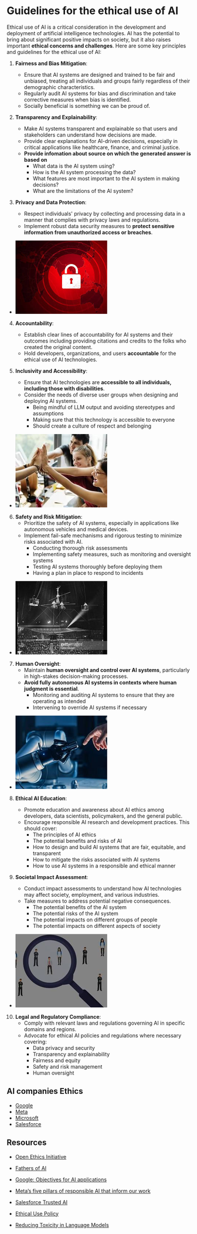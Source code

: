 # Guidelines for the ethical use of AI

Ethical use of AI is a critical consideration in the development and deployment of artificial intelligence technologies. AI has the potential to bring about significant positive impacts on society, but it also raises important **ethical concerns and challenges**. Here are some key principles and guidelines for the ethical use of AI:

1. **Fairness and Bias Mitigation**:
   - Ensure that AI systems are designed and trained to be fair and unbiased, treating all individuals and groups fairly regardless of their demographic characteristics.
   - Regularly audit AI systems for bias and discrimination and take corrective measures when bias is identified.
   - Socially beneficial is something we can be proud of.
   
2. **Transparency and Explainability**:
   - Make AI systems transparent and explainable so that users and stakeholders can understand how decisions are made.
   - Provide clear explanations for AI-driven decisions, especially in critical applications like healthcare, finance, and criminal justice.
   - **Provide infomation about source on which the generated answer is based on**
      - What data is the AI system using?
      - How is the AI system processing the data?
      - What features are most important to the AI system in making decisions?
      - What are the limitations of the AI system?

3. **Privacy and Data Protection**:
   - Respect individuals' privacy by collecting and processing data in a manner that complies with privacy laws and regulations.
   - Implement robust data security measures to **protect sensitive information from unauthorized access or breaches**.
- ![privacy](img/privacy.jpeg)

4. **Accountability**:
   - Establish clear lines of accountability for AI systems and their outcomes including providing citations and credits to the folks who created the original content.
   - Hold developers, organizations, and users **accountable** for the ethical use of AI technologies.

5. **Inclusivity and Accessibility**:
   - Ensure that AI technologies are **accessible to all individuals, including those with disabilities**.
   - Consider the needs of diverse user groups when designing and deploying AI systems.
      - Being mindful of LLM output and avoiding stereotypes and assumptions
      - Making sure that this technology is accessible to everyone
      - Should create a culture of respect and belonging
- ![inclusive](img/inclusive.jpeg)

6. **Safety and Risk Mitigation**:
   - Prioritize the safety of AI systems, especially in applications like autonomous vehicles and medical devices.
   - Implement fail-safe mechanisms and rigorous testing to minimize risks associated with AI.
      - Conducting thorough risk assessments
      - Implementing safety measures, such as monitoring and oversight systems
      - Testing AI systems thoroughly before deploying them
      - Having a plan in place to respond to incidents
- ![Safety](img/saftey-1.jpeg)


7. **Human Oversight**:
   - Maintain **human oversight and control over AI systems**, particularly in high-stakes decision-making processes.
   - **Avoid fully autonomous AI systems in contexts where human judgment is essential**.
      - Monitoring and auditing AI systems to ensure that they are operating as intended
      - Intervening to override AI systems if necessary
- ![Human Oversight](img/human-oversight-1.jpeg)


8. **Ethical AI Education**:
   - Promote education and awareness about AI ethics among developers, data scientists, policymakers, and the general public.
   - Encourage responsible AI research and development practices. This should cover:
      - The principles of AI ethics
      - The potential benefits and risks of AI
      - How to design and build AI systems that are fair, equitable, and transparent
      - How to mitigate the risks associated with AI systems
      - How to use AI systems in a responsible and ethical manner

9. **Societal Impact Assessment**:
   - Conduct impact assessments to understand how AI technologies may affect society, employment, and various industries.
   - Take measures to address potential negative consequences.
      - The potential benefits of the AI system
      - The potential risks of the AI system
      - The potential impacts on different groups of people
      - The potential impacts on different aspects of society
- ![Social Impact](img/socialImpact.jpeg)

10. **Legal and Regulatory Compliance**:
    - Comply with relevant laws and regulations governing AI in specific domains and regions.
    - Advocate for ethical AI policies and regulations where necessary covering:
      - Data privacy and security
      - Transparency and explainability
      - Fairness and equity
      - Safety and risk management
      - Human oversight
## AI companies Ethics 

- [Google](./google.md)
- [Meta](./meta.md)
- [Microsoft](./microsoft-ai.pdf)
- [Salesforce](./sfdc.md)

## Resources
- [Open Ethics Initiative](https://openethics.ai/)
- [Fathers of AI](./fathers.md)

- [Google: Objectives for AI applications](https://ai.google/responsibility/principles/)
- [Meta’s five pillars of responsible AI that inform our work](https://ai.meta.com/responsible-ai/)

- [Salesforce Trusted AI](https://www.salesforceairesearch.com/trusted-ai)
- [Ethical Use Policy](https://www.salesforce.com/company/intentional-innovation/ethical-use-policy/)
- [Reducing Toxicity in Language Models](https://lilianweng.github.io/posts/2021-03-21-lm-toxicity/)



